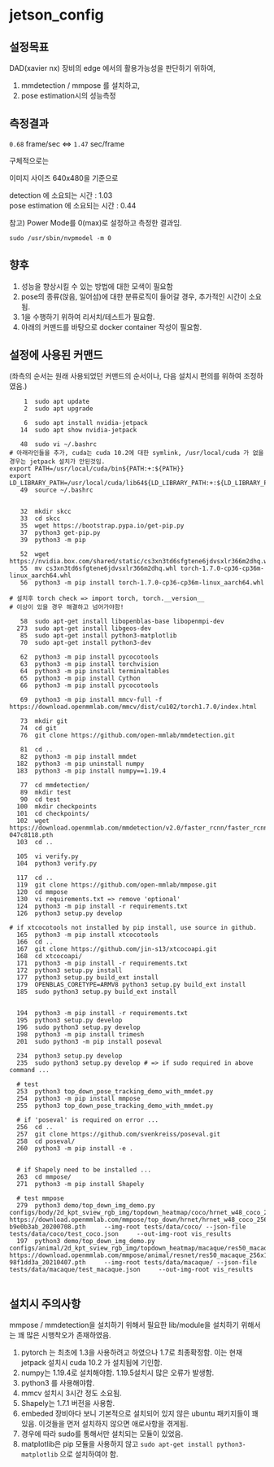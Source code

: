 # jetson_config

## 설정목표

DAD(xavier nx) 장비의 edge 에서의 활용가능성을 판단하기 위하여,

1. mmdetection / mmpose 를 설치하고,
2. pose estimation시의 성능측정

## 측정결과



`0.68` frame/sec <=> `1.47` sec/frame

구체적으로는 

이미지 사이즈 640x480을 기준으로

detection 에 소요되는 시간 : 1.03  
pose estimation 에 소요되는 시간 : 0.44


참고) Power Mode를 0(max)로 설정하고 측정한 결과임.  

`sudo /usr/sbin/nvpmodel -m 0`


## 향후

1. 성능을 향상시킬 수 있는 방법에 대한 모색이 필요함
2. pose의 종류(앉음, 일어섬)에 대한 분류로직이 들어갈 경우, 추가적인 시간이 소요됨.
3. 1을 수행하기 위하여 리서치/테스트가 필요함. 
4. 아래의 커맨드를 바탕으로 docker container 작성이 필요함.

## 설정에 사용된 커맨드 

(좌측의 순서는 원래 사용되었던 커맨드의 순서이나, 다음 설치시 편의를 위하여 조정하였음.)

```
    1  sudo apt update
    2  sudo apt upgrade

    6  sudo apt install nvidia-jetpack
   14  sudo apt show nvidia-jetpack
   
   48  sudo vi ~/.bashrc
# 아래라인들을 추가, cuda는 cuda 10.2에 대한 symlink, /usr/local/cuda 가 없을경우는 jetpack 설치가 안된것임. 
export PATH=/usr/local/cuda/bin${PATH:+:${PATH}}
export LD_LIBRARY_PATH=/usr/local/cuda/lib64${LD_LIBRARY_PATH:+:${LD_LIBRARY_PATH}}
   49  source ~/.bashrc
   
   
   32  mkdir skcc
   33  cd skcc
   35  wget https://bootstrap.pypa.io/get-pip.py
   37  python3 get-pip.py 
   39  python3 -m pip

   52  wget https://nvidia.box.com/shared/static/cs3xn3td6sfgtene6jdvsxlr366m2dhq.whl
   55  mv cs3xn3td6sfgtene6jdvsxlr366m2dhq.whl torch-1.7.0-cp36-cp36m-linux_aarch64.whl
   56  python3 -m pip install torch-1.7.0-cp36-cp36m-linux_aarch64.whl 
   
# 설치후 torch check => import torch, torch.__version__ 
# 이상이 있을 경우 해결하고 넘어가야함!

   58  sudo apt-get install libopenblas-base libopenmpi-dev
  273  sudo apt-get install libgeos-dev
   85  sudo apt-get install python3-matplotlib
   70  sudo apt-get install python3-dev

   62  python3 -m pip install pycocotools
   63  python3 -m pip install torchvision
   64  python3 -m pip install terminaltables
   65  python3 -m pip install Cython
   66  python3 -m pip install pycocotools

   69  python3 -m pip install mmcv-full -f https://download.openmmlab.com/mmcv/dist/cu102/torch1.7.0/index.html

   73  mkdir git
   74  cd git
   76  git clone https://github.com/open-mmlab/mmdetection.git

   81  cd ..
   82  python3 -m pip install mmdet
  182  python3 -m pip uninstall numpy
  183  python3 -m pip install numpy==1.19.4

   77  cd mmdetection/
   89  mkdir test
   90  cd test
  100  mkdir checkpoints
  101  cd checkpoints/
  102  wget https://download.openmmlab.com/mmdetection/v2.0/faster_rcnn/faster_rcnn_r50_fpn_1x_coco/faster_rcnn_r50_fpn_1x_coco_20200130-047c8118.pth
  103  cd ..

  105  vi verify.py 
  104  python3 verify.py 

  117  cd ..
  119  git clone https://github.com/open-mmlab/mmpose.git
  120  cd mmpose
  130  vi requirements.txt => remove 'optional'
  124  python3 -m pip install -r requirements.txt 
  126  python3 setup.py develop

# if xtcocotools not installed by pip install, use source in github.
  165  python3 -m pip install xtcocotools
  166  cd ..
  167  git clone https://github.com/jin-s13/xtcocoapi.git
  168  cd xtcocoapi/
  171  python3 -m pip install -r requirements.txt 
  172  python3 setup.py install
  177  python3 setup.py build_ext install
  179  OPENBLAS_CORETYPE=ARMV8 python3 setup.py build_ext install
  185  sudo python3 setup.py build_ext install


  194  python3 -m pip install -r requirements.txt 
  195  python3 setup.py develop
  196  sudo python3 setup.py develop
  198  python3 -m pip install trimesh
  201  sudo python3 -m pip install poseval

  234  python3 setup.py develop
  235  sudo python3 setup.py develop # => if sudo required in above command ...

  # test 
  253  python3 top_down_pose_tracking_demo_with_mmdet.py 
  254  python3 -m pip install mmpose
  255  python3 top_down_pose_tracking_demo_with_mmdet.py 

  # if 'poseval' is required on error ...
  256  cd ..
  257  git clone https://github.com/svenkreiss/poseval.git
  258  cd poseval/
  260  python3 -m pip install -e .


  # if Shapely need to be installed ...
  263  cd mmpose/
  271  python3 -m pip install Shapely

  # test mmpose
  279  python3 demo/top_down_img_demo.py  configs/body/2d_kpt_sview_rgb_img/topdown_heatmap/coco/hrnet_w48_coco_256x192.py  https://download.openmmlab.com/mmpose/top_down/hrnet/hrnet_w48_coco_256x192-b9e0b3ab_20200708.pth     --img-root tests/data/coco/ --json-file tests/data/coco/test_coco.json     --out-img-root vis_results
  197  python3 demo/top_down_img_demo.py  configs/animal/2d_kpt_sview_rgb_img/topdown_heatmap/macaque/res50_macaque_256x192.py  https://download.openmmlab.com/mmpose/animal/resnet/res50_macaque_256x192-98f1dd3a_20210407.pth     --img-root tests/data/macaque/ --json-file tests/data/macaque/test_macaque.json     --out-img-root vis_results


```

## 설치시 주의사항

mmpose / mmdetection을 설치하기 위해서 필요한 lib/module을 설치하기 위해서는 꽤 많은 시행착오가 존재하였음.  
1. pytorch 는 최초에 1.3을 사용하려고 하였으나 1.7로 최종확정함. 이는 현재 jetpack 설치시 cuda 10.2 가 설치됨에 기인함.  
2. numpy는 1.19.4로 설치해야함. 1.19.5설치시 많은 오류가 발생함. 
3. python3 를 사용해야함.  
4. mmcv 설치시 3시간 정도 소요됨.  
5. Shapely는 1.7.1 버전을 사용함.
6. embeded 장비아다 보니 기본적으로 설치되어 있지 않은 ubuntu 패키지들이 꽤 있음. 이것들을 먼저 설치하지 않으면 애로사항을 겪게됨.
7. 경우에 따라 sudo를 통해서만 설치되는 모듈이 있었음.
8. matplotlib은 pip 모듈을 사용하지 않고 `sudo apt-get install python3-matplotlib` 으로 설치하여야 함.

